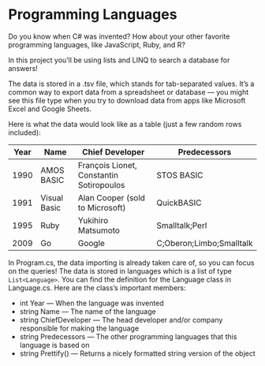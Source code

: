 # Programming Languages

Do you know when C# was invented? How about your other favorite programming languages, like JavaScript, Ruby, and R?

In this project you’ll be using lists and LINQ to search a database for answers!

The data is stored in a .tsv file, which stands for tab-separated values. It’s a common way to export data from a spreadsheet or database — you might see this file type when you try to download data from apps like Microsoft Excel and Google Sheets.

Here is what the data would look like as a table (just a few random rows included):

Year	|Name	|Chief Developer	|Predecessors
--------|-------|-------------------|------------------------------------
1990	|AMOS BASIC	|François Lionet, Constantin Sotiropoulos	|STOS BASIC
1991	|Visual Basic	|Alan Cooper (sold to Microsoft)	|QuickBASIC
1995	|Ruby	|Yukihiro Matsumoto	|Smalltalk;Perl
2009	|Go	|Google	|C;Oberon;Limbo;Smalltalk

In Program.cs, the data importing is already taken care of, so you can focus on the queries! The data is stored in languages which is a list of type `List<Language>`. You can find the definition for the Language class in Language.cs. Here are the class’s important members:

- int Year — When the language was invented
- string Name — The name of the language
- string ChiefDeveloper — The head developer and/or company responsible for making the language
- string Predecessors — The other programming languages that this language is based on
- string Prettify() — Returns a nicely formatted string version of the object